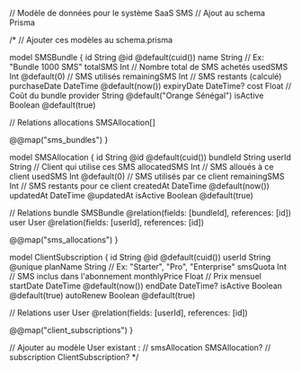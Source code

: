// Modèle de données pour le système SaaS SMS
// Ajout au schema Prisma

/*
// Ajouter ces modèles au schema.prisma

model SMSBundle {
  id          String   @id @default(cuid())
  name        String   // Ex: "Bundle 1000 SMS"
  totalSMS    Int      // Nombre total de SMS achetés
  usedSMS     Int      @default(0) // SMS utilisés
  remainingSMS Int     // SMS restants (calculé)
  purchaseDate DateTime @default(now())
  expiryDate  DateTime?
  cost        Float    // Coût du bundle
  provider    String   @default("Orange Sénégal")
  isActive    Boolean  @default(true)
  
  // Relations
  allocations SMSAllocation[]
  
  @@map("sms_bundles")
}

model SMSAllocation {
  id          String   @id @default(cuid())
  bundleId    String
  userId      String   // Client qui utilise ces SMS
  allocatedSMS Int     // SMS alloués à ce client
  usedSMS     Int      @default(0) // SMS utilisés par ce client
  remainingSMS Int     // SMS restants pour ce client
  createdAt   DateTime @default(now())
  updatedAt   DateTime @updatedAt
  isActive    Boolean  @default(true)
  
  // Relations
  bundle      SMSBundle @relation(fields: [bundleId], references: [id])
  user        User      @relation(fields: [userId], references: [id])
  
  @@map("sms_allocations")
}

model ClientSubscription {
  id            String   @id @default(cuid())
  userId        String   @unique
  planName      String   // Ex: "Starter", "Pro", "Enterprise"
  smsQuota      Int      // SMS inclus dans l'abonnement
  monthlyPrice  Float    // Prix mensuel
  startDate     DateTime @default(now())
  endDate       DateTime?
  isActive      Boolean  @default(true)
  autoRenew     Boolean  @default(true)
  
  // Relations
  user          User     @relation(fields: [userId], references: [id])
  
  @@map("client_subscriptions")
}

// Ajouter au modèle User existant :
// smsAllocation SMSAllocation?
// subscription  ClientSubscription?
*/

